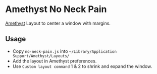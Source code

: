 # Amethyst No Neck Pain

[Amethyst](https://github.com/ianyh/Amethyst) Layout to center a window with margins.


## Usage
- Copy `no-neck-pain.js` into `~/Library/Application Support/Amethyst/Layouts/`
- Add the layout in Amethyst preferences.
- Use `Custom layout command` 1 & 2 to shrink and expand the window.
